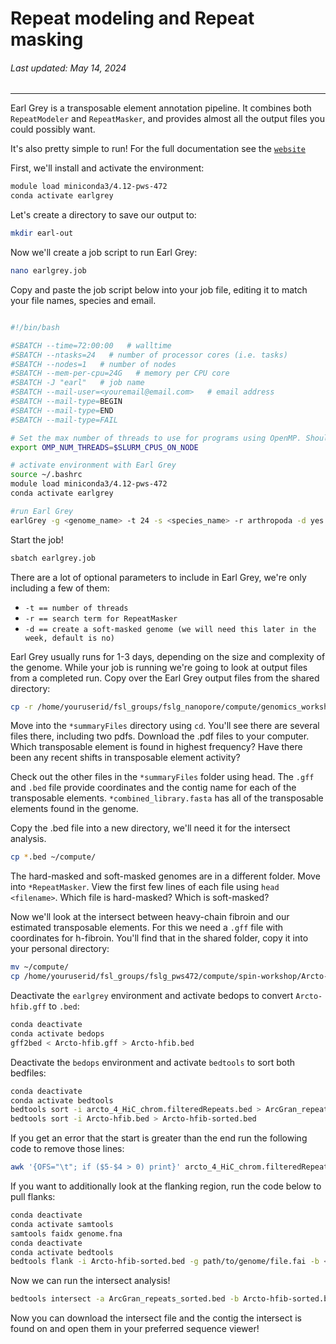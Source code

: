 # Repeat modeling and Repeat masking
###### Last updated: May 14, 2024
------------------------------------------------------------------------

Earl Grey is a transposable element annotation pipeline. It combines both `RepeatModeler` and `RepeatMasker`, and provides almost all the output files you could possibly want. 

It's also pretty simple to run! For the full documentation see the [`website`](https://github.com/TobyBaril/EarlGrey?tab=readme-ov-file#recommended-installation-with-conda-or-mamba)

First, we'll install and activate the environment:

```bash
module load miniconda3/4.12-pws-472
conda activate earlgrey
```

Let's create a directory to save our output to:
```bash
mkdir earl-out
```

Now we'll create a job script to run Earl Grey:

```bash
nano earlgrey.job
```

Copy and paste the job script below into your job file, editing it to match your file names, species and email.

```bash

#!/bin/bash

#SBATCH --time=72:00:00   # walltime
#SBATCH --ntasks=24   # number of processor cores (i.e. tasks)
#SBATCH --nodes=1   # number of nodes
#SBATCH --mem-per-cpu=24G   # memory per CPU core
#SBATCH -J "earl"   # job name
#SBATCH --mail-user=<youremail@email.com>   # email address
#SBATCH --mail-type=BEGIN
#SBATCH --mail-type=END
#SBATCH --mail-type=FAIL

# Set the max number of threads to use for programs using OpenMP. Should be <= ppn. Does nothing if the program doesn't use OpenMP.
export OMP_NUM_THREADS=$SLURM_CPUS_ON_NODE

# activate environment with Earl Grey
source ~/.bashrc
module load miniconda3/4.12-pws-472
conda activate earlgrey

#run Earl Grey
earlGrey -g <genome_name> -t 24 -s <species_name> -r arthropoda -d yes -o ../earl-out/
```

Start the job!

```bash
sbatch earlgrey.job
```

There are a lot of optional parameters to include in Earl Grey, we're only including a few of them:
- `-t == number of threads`
- `-r == search term for RepeatMasker`
- `-d == create a soft-masked genome (we will need this later in the week, default is no)`

Earl Grey usually runs for 1-3 days, depending on the size and complexity of the genome. While your job is running we're going to look at output files from a completed run. Copy over the Earl Grey output files from the shared directory:

```bash
cp -r /home/youruserid/fsl_groups/fslg_nanopore/compute/genomics_workshop_byu_may_24/ .
```

Move into the `*summaryFiles` directory using `cd`. You'll see there are several files there, including two pdfs. Download the .pdf files to your computer. Which transposable element is found in highest frequency? Have there been any recent shifts in transposable element activity?

Check out the other files in the `*summaryFiles` folder using head. The `.gff` and `.bed` file provide coordinates and the contig name for each of the transposable elements. `*combined_library.fasta` has all of the transposable elements found in the genome. 

Copy the .bed file into a new directory, we'll need it for the intersect analysis.

```bash
cp *.bed ~/compute/
```

The hard-masked and soft-masked genomes are in a different folder. Move into `*RepeatMasker`. View the first few lines of each file using `head <filename>`. Which file is hard-masked? Which is soft-masked? 

Now we'll look at the intersect between heavy-chain fibroin and our estimated transposable elements. For this we need a `.gff` file with coordinates for h-fibroin. You'll find that in the shared folder, copy it into your personal directory:

```bash
mv ~/compute/
cp /home/youruserid/fsl_groups/fslg_pws472/compute/spin-workshop/Arcto-hfib.gff .
```

Deactivate the `earlgrey` environment and activate bedops to convert `Arcto-hfib.gff` to `.bed`:

```bash
conda deactivate
conda activate bedops
gff2bed < Arcto-hfib.gff > Arcto-hfib.bed
```

Deactivate the `bedops` environment and activate `bedtools` to sort both bedfiles:

```bash
conda deactivate
conda activate bedtools
bedtools sort -i arcto_4_HiC_chrom.filteredRepeats.bed > ArcGran_repeats_sorted.bed
bedtools sort -i Arcto-hfib.bed > Arcto-hfib-sorted.bed
```

If you get an error that the start is greater than the end run the following code to remove those lines:

```bash
awk '{OFS="\t"; if ($5-$4 > 0) print}' arcto_4_HiC_chrom.filteredRepeats.bed > arcto_4_filteredRepeats-presort.bed
```

If you want to additionally look at the flanking region, run the code below to pull flanks:

```bash
conda deactivate
conda activate samtools
samtools faidx genome.fna
conda deactivate
conda activate bedtools
bedtools flank -i Arcto-hfib-sorted.bed -g path/to/genome/file.fai -b <flanking bp> > Arcto-hfib-flank.bed
```

Now we can run the intersect analysis!

```bash
bedtools intersect -a ArcGran_repeats_sorted.bed -b Arcto-hfib-sorted.bed > ArcGran_intersect.bed
```

Now you can download the intersect file and the contig the intersect is found on and open them in your preferred sequence viewer!

